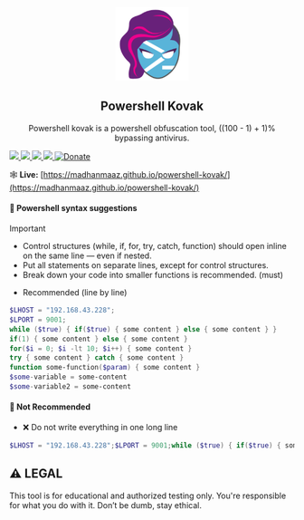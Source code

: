 <p align="center">
    <img src="./public/assets/images/powershell-kovak.png" width="130">
    <h2 align="center">Powershell Kovak</h2>
    <p align="center">Powershell kovak is a powershell obfuscation tool, ((100 - 1) + 1)% bypassing antivirus.</p>
    <a href="https://madhanmaaz.github.io/powershell-kovak/">
        <img src="https://img.shields.io/badge/LIVE-SITE-blue">
    </a>
    <a href="https://github.com/madhanmaaz/powershell-kovak/blob/main/LICENSE">
        <img src="https://img.shields.io/github/license/madhanmaaz/powershell-kovak">
    </a>
    <a href="https://github.com/madhanmaaz/powershell-kovak/stargazers">
        <img src="https://img.shields.io/github/stars/madhanmaaz/powershell-kovak">
    </a>
    <a href="https://github.com/madhanmaaz/powershell-kovak/issues">
        <img src="https://img.shields.io/github/issues/madhanmaaz/powershell-kovak">
    </a>
    <a href="https://www.paypal.com/paypalme/madhanmaazbw?country.x=IN&locale.x=en_GB">
    <img src="https://img.shields.io/badge/Support-PayPal-blue.svg" alt="Donate">
    </a>
</p>

🕸️ **Live:** [https://madhanmaaz.github.io/powershell-kovak/](https://madhanmaaz.github.io/powershell-kovak/)

#### 🧠 Powershell syntax suggestions

> [!IMPORTANT]
> - Control structures (while, if, for, try, catch, function) should open inline on the same line — even if nested.
> - Put all statements on separate lines, except for control structures.
> - Break down your code into smaller functions is recommended. (must)

- Recommended (line by line)
```powershell
$LHOST = "192.168.43.228";
$LPORT = 9001;
while ($true) { if($true) { some content } else { some content } }
if(1) { some content } else { some content }
for($i = 0; $i -lt 10; $i++) { some content }
try { some content } catch { some content }
function some-function($param) { some content }
$some-variable = some-content
$some-variable2 = some-content
```

#### 🚫 Not Recommended
- ❌ Do not write everything in one long line
```powershell
$LHOST = "192.168.43.228";$LPORT = 9001;while ($true) { if($true) { some content } else { some content } };if(1) { some content } else { some content };for($i = 0; $i -lt 10; $i++) { some content };try { some content } catch { some content };function some-function($param) { some content };$some-variable = some-content;$some-variable2 = some-content
```

## ⚠️ LEGAL
This tool is for educational and authorized testing only. You're responsible for what you do with it. Don’t be dumb, stay ethical.

